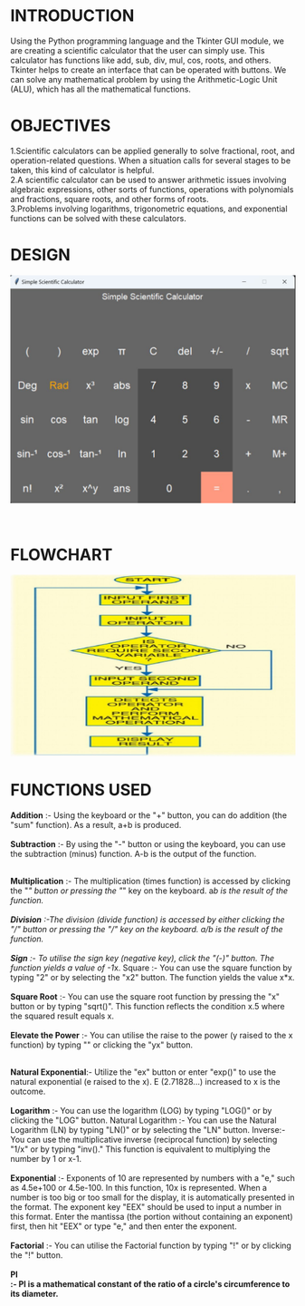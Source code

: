 # INTRODUCTION
Using the Python programming language and the
Tkinter GUI module, we are creating a scientific calculator that the user
can simply use. This calculator has functions like add, sub, div, mul, cos,
roots, and others. Tkinter helps to create an interface that can be
operated with buttons. We can solve any mathematical problem by using
the Arithmetic-Logic Unit (ALU), which has all the mathematical functions.
# OBJECTIVES
1.Scientific calculators can be applied generally to solve fractional, root,
and operation-related questions. When a situation calls for several stages
to be taken, this kind of calculator is helpful.<br>
2.A scientific calculator can be used to answer arithmetic issues involving
algebraic expressions, other sorts of functions, operations with
polynomials and fractions, square roots, and other forms of roots.<br>
3.Problems involving logarithms, trigonometric equations, and exponential
functions can be solved with these calculators.
# DESIGN
<p align="center">
    <img src="Images/img1.jpg" alt="SS" border="0">
</p> <br>

# FLOWCHART
<p align="center">
    <img src="Images/img2.jpg" alt="SS" border="0">
</p>


# FUNCTIONS USED
<b>Addition</b> :- Using the keyboard or the "+" button,
you can do addition (the "sum" function). As a result, a+b is produced.<br><br>
<b>Subtraction</b> :- By using the "-" button or using the keyboard, you can use
the subtraction (minus) function.
A-b is the output of the function.<br><br>

<b>Multiplication</b> :- The multiplication (times function) is accessed by
clicking the "*" button or pressing the "*" key on the keyboard. a*b is the
result of the function.<br><br>
 <b>Division</b> :-The division (divide function) is accessed by either clicking
the "/" button or pressing the "/" key on the keyboard. a/b is the result of
the function.<br><br>
<b>Sign</b> :- To utilise the sign key (negative key), click the "(-)" button. The
function yields a value of -1*x. Square :- You can use the square function
by typing "2" or by selecting the "x2" button. The function yields the value
x*x.<br><br>
<b>Square Root</b> :- You can use the square root function by pressing the "x"
button or by typing "sqrt()". This function reflects the condition x.5 where
the squared result equals x.<br><br>
 <b>Elevate the Power</b> :- You can utilise the raise to the power (y raised to the
x function) by typing "" or clicking the "yx" button.<br><br>

<b>Natural Exponential</b>:- Utilize the "ex" button or enter "exp()" to use
the natural exponential (e raised to the x). E (2.71828...) increased to x is
the outcome. <br><br>
<b>Logarithm</b> :- You can use the logarithm (LOG) by typing "LOG()" or by
clicking the "LOG" button. Natural Logarithm :- You can use the Natural
Logarithm (LN) by typing "LN()" or by selecting the "LN" button.
Inverse:- You can use the multiplicative inverse (reciprocal function) by
selecting "1/x" or by typing "inv()." This function is equivalent to
multiplying the number by 1 or x-1.<br><br>
<b>Exponential</b> :- Exponents of 10 are represented by numbers with a "e,"
such as 4.5e+100 or 4.5e-100. In this function, 10x is represented. When
a number is too big or too small for the display, it is automatically
presented in the format. The exponent key "EEX" should be used to input
a number in this format. Enter the mantissa (the portion without
containing an exponent) first, then hit "EEX" or type "e," and then enter
the exponent.<br><br>
<b>Factorial</b> :- You can utilise the Factorial function by typing "!" or by
clicking the "!" button. <br><br>
<b>PI</br>:- PI is a mathematical constant of the ratio of a circle's circumference
to its diameter.<br>

